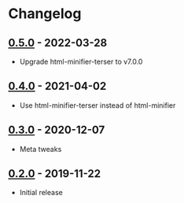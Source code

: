 # Changelog

## [0.5.0] - 2022-03-28

- Upgrade html-minifier-terser to v7.0.0

## [0.4.0] - 2021-04-02

- Use html-minifier-terser instead of html-minifier

## [0.3.0] - 2020-12-07

- Meta tweaks

## [0.2.0] - 2019-11-22

- Initial release

<!-- http://keepachangelog.com/ -->

[0.5.0]: https://github.com/zce/gatsby-plugin-minify/compare/v0.4.0...v0.5.0
[0.4.0]: https://github.com/zce/gatsby-plugin-minify/compare/v0.3.0...v0.4.0
[0.3.0]: https://github.com/zce/gatsby-plugin-minify/compare/v0.2.0...v0.3.0
[0.2.0]: https://github.com/zce/gatsby-plugin-minify/releases/tag/v0.2.0
